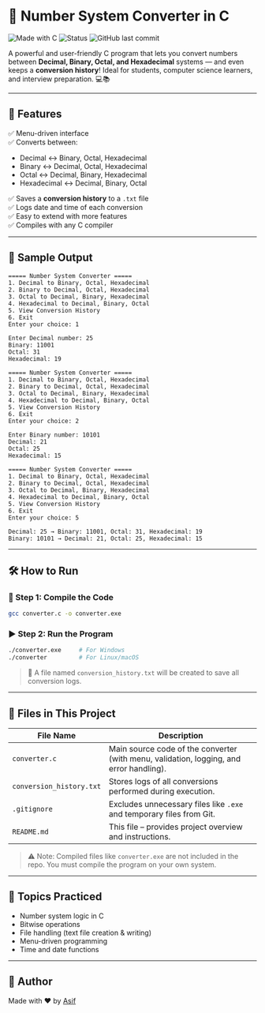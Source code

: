 # 🔢 Number System Converter in C

![Made with C](https://img.shields.io/badge/Made%20with-C-blue?style=for-the-badge)
![Status](https://img.shields.io/badge/Project-Completed-brightgreen?style=for-the-badge)
![GitHub last commit](https://img.shields.io/github/last-commit/ASIF200615/Number-System-Converter?style=for-the-badge)

A powerful and user-friendly C program that lets you convert numbers between **Decimal, Binary, Octal, and Hexadecimal** systems — and even keeps a **conversion history**! Ideal for students, computer science learners, and interview preparation. 💻📚

---

## 🚀 Features

✅ Menu-driven interface  
✅ Converts between:
- Decimal ↔ Binary, Octal, Hexadecimal  
- Binary ↔ Decimal, Octal, Hexadecimal  
- Octal ↔ Decimal, Binary, Hexadecimal  
- Hexadecimal ↔ Decimal, Binary, Octal  

✅ Saves a **conversion history** to a `.txt` file  
✅ Logs date and time of each conversion  
✅ Easy to extend with more features  
✅ Compiles with any C compiler  

---

## 📸 Sample Output

```
===== Number System Converter =====
1. Decimal to Binary, Octal, Hexadecimal
2. Binary to Decimal, Octal, Hexadecimal
3. Octal to Decimal, Binary, Hexadecimal
4. Hexadecimal to Decimal, Binary, Octal
5. View Conversion History
6. Exit
Enter your choice: 1

Enter Decimal number: 25
Binary: 11001
Octal: 31
Hexadecimal: 19

===== Number System Converter =====
1. Decimal to Binary, Octal, Hexadecimal
2. Binary to Decimal, Octal, Hexadecimal
3. Octal to Decimal, Binary, Hexadecimal
4. Hexadecimal to Decimal, Binary, Octal
5. View Conversion History
6. Exit
Enter your choice: 2

Enter Binary number: 10101
Decimal: 21
Octal: 25
Hexadecimal: 15

===== Number System Converter =====
1. Decimal to Binary, Octal, Hexadecimal
2. Binary to Decimal, Octal, Hexadecimal
3. Octal to Decimal, Binary, Hexadecimal
4. Hexadecimal to Decimal, Binary, Octal
5. View Conversion History
6. Exit
Enter your choice: 5

Decimal: 25 → Binary: 11001, Octal: 31, Hexadecimal: 19
Binary: 10101 → Decimal: 21, Octal: 25, Hexadecimal: 15
```

---

## 🛠️ How to Run

### 🧱 Step 1: Compile the Code
```bash
gcc converter.c -o converter.exe
```

### ▶️ Step 2: Run the Program
```bash
./converter.exe     # For Windows
./converter         # For Linux/macOS
```

> 📝 A file named `conversion_history.txt` will be created to save all conversion logs.

---

## 📂 Files in This Project

| File Name              | Description |
|------------------------|-------------|
| `converter.c`          | Main source code of the converter (with menu, validation, logging, and error handling). |
| `conversion_history.txt` | Stores logs of all conversions performed during execution. |
| `.gitignore`           | Excludes unnecessary files like `.exe` and temporary files from Git. |
| `README.md`            | This file – provides project overview and instructions. |

> ⚠️ Note: Compiled files like `converter.exe` are not included in the repo. You must compile the program on your own system.

---

## 🧠 Topics Practiced

- Number system logic in C  
- Bitwise operations  
- File handling (text file creation & writing)  
- Menu-driven programming  
- Time and date functions  

---

## 🙌 Author

Made with ❤️ by [Asif](https://github.com/ASIF200615)








